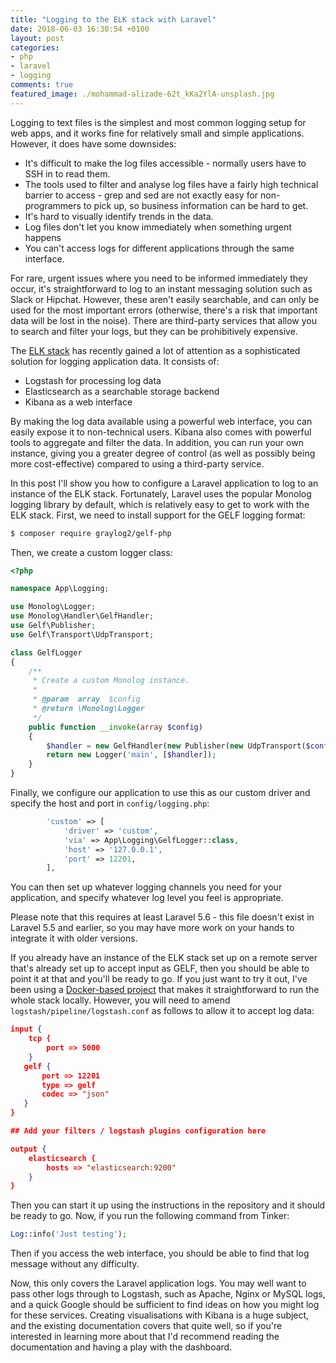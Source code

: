 ```yaml
---
title: "Logging to the ELK stack with Laravel"
date: 2018-06-03 16:30:54 +0100
layout: post
categories:
- php
- laravel
- logging
comments: true
featured_image: ./mohammad-alizade-62t_kKa2YlA-unsplash.jpg
---
```


Logging to text files is the simplest and most common logging setup for web apps, and it works fine for relatively small and simple applications. However, it does have some downsides:

* It's difficult to make the log files accessible - normally users have to SSH in to read them.
* The tools used to filter and analyse log files have a fairly high technical barrier to access - grep and sed are not exactly easy for non-programmers to pick up, so business information can be hard to get.
* It's hard to visually identify trends in the data.
* Log files don't let you know immediately when something urgent happens
* You can't access logs for different applications through the same interface.

For rare, urgent issues where you need to be informed immediately they occur, it's straightforward to log to an instant messaging solution such as Slack or Hipchat. However, these aren't easily searchable, and can only be used for the most important errors (otherwise, there's a risk that important data will be lost in the noise). There are third-party services that allow you to search and filter your logs, but they can be prohibitively expensive.

The [ELK stack](https://www.elastic.co/elk-stack) has recently gained a lot of attention as a sophisticated solution for logging application data. It consists of:

* Logstash for processing log data
* Elasticsearch as a searchable storage backend
* Kibana as a web interface

By making the log data available using a powerful web interface, you can easily expose it to non-technical users. Kibana also comes with powerful tools to aggregate and filter the data. In addition, you can run your own instance, giving you a greater degree of control (as well as possibly being more cost-effective) compared to using a third-party service.

In this post I'll show you how to configure a Laravel application to log to an instance of the ELK stack. Fortunately, Laravel uses the popular Monolog logging library by default, which is relatively easy to get to work with the ELK stack. First, we need to install support for the GELF logging format:

```bash
$ composer require graylog2/gelf-php
```

Then, we create a custom logger class:

```php
<?php

namespace App\Logging;

use Monolog\Logger;
use Monolog\Handler\GelfHandler;
use Gelf\Publisher;
use Gelf\Transport\UdpTransport;

class GelfLogger
{
    /**
     * Create a custom Monolog instance.
     *
     * @param  array  $config
     * @return \Monolog\Logger
     */
    public function __invoke(array $config)
    {
        $handler = new GelfHandler(new Publisher(new UdpTransport($config['host'], $config['port'])));
        return new Logger('main', [$handler]);
    }
}
```

Finally, we configure our application to use this as our custom driver and specify the host and port in `config/logging.php`:

```php
        'custom' => [
            'driver' => 'custom',
            'via' => App\Logging\GelfLogger::class,
            'host' => '127.0.0.1',
            'port' => 12201,
        ],
```

You can then set up whatever logging channels you need for your application, and specify whatever log level you feel is appropriate.

Please note that this requires at least Laravel 5.6 - this file doesn't exist in Laravel 5.5 and earlier, so you may have more work on your hands to integrate it with older versions.

If you already have an instance of the ELK stack set up on a remote server that's already set up to accept input as GELF, then you should be able to point it at that and you'll be ready to go. If you just want to try it out, I've been using a [Docker-based project](https://github.com/deviantony/docker-elk) that makes it straightforward to run the whole stack locally. However, you will need to amend `logstash/pipeline/logstash.conf` as follows to allow it to accept log data:

```json
input {
	tcp {
		port => 5000
	}
   gelf {
       port => 12201
       type => gelf
       codec => "json"
   }
}

## Add your filters / logstash plugins configuration here

output {
	elasticsearch {
		hosts => "elasticsearch:9200"
	}
}
```

Then you can start it up using the instructions in the repository and it should be ready to go. Now, if you run the following command from Tinker:

```php
Log::info('Just testing');
```

Then if you access the web interface, you should be able to find that log message without any difficulty.

Now, this only covers the Laravel application logs. You may well want to pass other logs through to Logstash, such as Apache, Nginx or MySQL logs, and a quick Google should be sufficient to find ideas on how you might log for these services. Creating visualisations with Kibana is a huge subject, and the existing documentation covers that quite well, so if you're interested in learning more about that I'd recommend reading the documentation and having a play with the dashboard.
